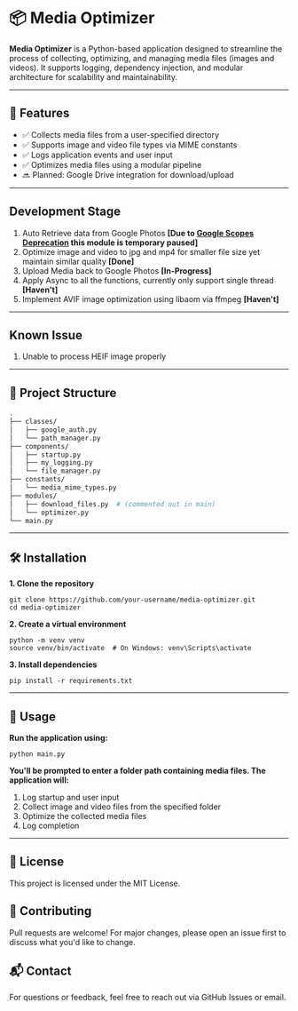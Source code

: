 # 📦 Media Optimizer

**Media Optimizer** is a Python-based application designed to streamline the process of collecting, optimizing, and managing media files (images and videos). It supports logging, dependency injection, and modular architecture for scalability and maintainability.

---

## 🚀 Features

- ✅ Collects media files from a user-specified directory
- ✅ Supports image and video file types via MIME constants
- ✅ Logs application events and user input
- ✅ Optimizes media files using a modular pipeline
- 🔜 Planned: Google Drive integration for download/upload

---

## Development Stage
1. Auto Retrieve data from Google Photos **[Due to [Google Scopes Deprecation](https://issuetracker.google.com/issues/368779600?pli=1) this module is temporary paused]**
2. Optimize image and video to jpg and mp4 for smaller file size yet maintain similar quality **[Done]**
3. Upload Media back to Google Photos **[In-Progress]**
4. Apply Async to all the functions, currently only support single thread **[Haven't]**
5. Implement AVIF image optimization using libaom via ffmpeg **[Haven't]**

--- 

## Known Issue
1. Unable to process HEIF image properly

---

## 🧰 Project Structure

```bash
.
├── classes/
│   ├── google_auth.py
│   └── path_manager.py
├── components/
│   ├── startup.py
│   ├── my_logging.py
│   └── file_manager.py
├── constants/
│   └── media_mime_types.py
├── modules/
│   ├── download_files.py  # (commented out in main)
│   └── optimizer.py
└── main.py
```
---

## 🛠️ Installation

**1. Clone the repository**
``` 
git clone https://github.com/your-username/media-optimizer.git
cd media-optimizer
```


**2. Create a virtual environment**
```
python -m venv venv
source venv/bin/activate  # On Windows: venv\Scripts\activate
```

**3. Install dependencies**
```
pip install -r requirements.txt
```

---

## 📂 Usage

**Run the application using:**
```
python main.py
```

**You'll be prompted to enter a folder path containing media files. The application will:**

1. Log startup and user input
2. Collect image and video files from the specified folder
3. Optimize the collected media files
4. Log completion

---

## 📄 License
This project is licensed under the MIT License.

## 🤝 Contributing
Pull requests are welcome! For major changes, please open an issue first to discuss what you'd like to change.

## 📬 Contact
For questions or feedback, feel free to reach out via GitHub Issues or email.